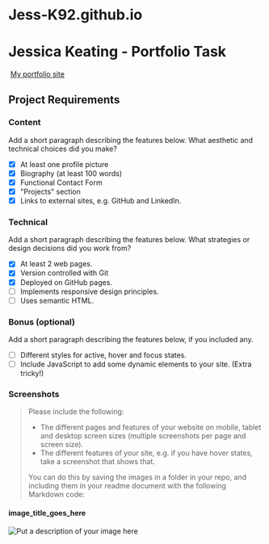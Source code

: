 # Jess-K92.github.io
#  Jessica Keating - Portfolio Task
​
[My portfolio site](link_to_your_site)
​
## Project Requirements

### Content
 Add a short paragraph describing the features below. What aesthetic and technical choices did you make? 
- [X] At least one profile picture
- [X] Biography (at least 100 words)
- [X] Functional Contact Form
- [X] "Projects" section
- [X] Links to external sites, e.g. GitHub and LinkedIn.
​
### Technical
 Add a short paragraph describing the features below. What strategies or design decisions did you work from? 
- [X] At least 2 web pages.
- [X] Version controlled with Git
- [X] Deployed on GitHub pages.
- [ ] Implements responsive design principles.
- [ ] Uses semantic HTML.

### Bonus (optional)
 Add a short paragraph describing the features below, if you included any. 
- [ ] Different styles for active, hover and focus states.
- [ ] Include JavaScript to add some dynamic elements to your site. (Extra tricky!)
​
### Screenshots
> Please include the following:
> - The different pages and features of your website on mobile, tablet and desktop screen sizes (multiple screenshots per page and screen size).
> - The different features of your site, e.g. if you have hover states, take a screenshot that shows that.  
> 
> You can do this by saving the images in a folder in your repo, and including them in your readme document with the following Markdown code: 

####  image_title_goes_here 
![Put a description of your image here](./relative_path_to_file)
